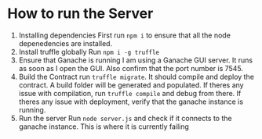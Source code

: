 # How to run the Server

1. Installing dependencies
	First run `npm i` to ensure that all the node depenedencies are installed.
2. Install truffle globally
	Run `npm i -g truffle`
3. Ensure that Ganache is running
	I am using a Ganache GUI server. It runs as soon as I open the GUI. Also confirm that the port number is 7545.
4. Build the Contract
	run `truffle migrate`. It should compile and deploy the contract. A build folder will be generated and populated. If theres any issue with compilation, run `truffle compile` and debug from there. If theres any issue with deployment, verify that the ganache instance is running.
5. Run the server
	Run `node server.js` and check if it connects to the ganache instance. This is where it is currently failing
